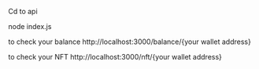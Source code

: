 Cd to api

node index.js

to check your balance
http://localhost:3000/balance/{your wallet address}

to check your NFT 
http://localhost:3000/nft/{your wallet address}

